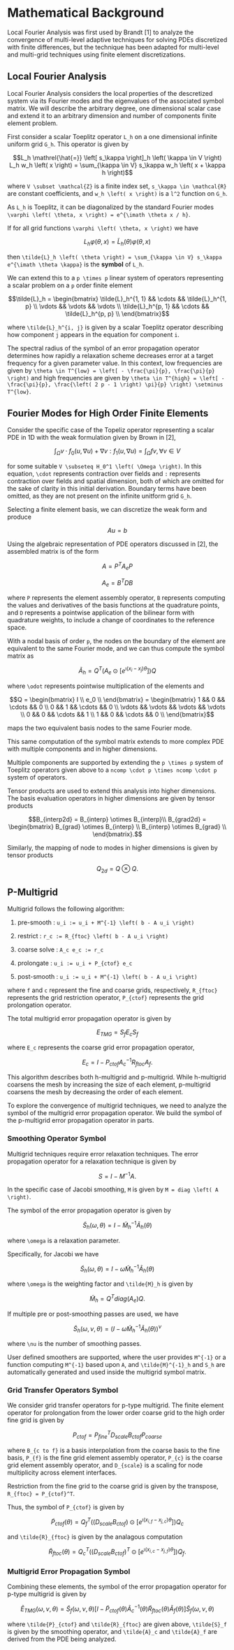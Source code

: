 # Mathematical Background

Local Fourier Analysis was first used by Brandt [1] to analyze the convergence of multi-level adaptive techniques for solving PDEs discretized with finite differences, but the technique has been adapted for multi-level and multi-grid techniques using finite element discretizations.

## Local Fourier Analysis

Local Fourier Analysis considers the local properties of the descretized system via its Fourier modes and the eigenvalues of the associated symbol matrix.
We will describe the arbitrary degree, one dimensional scalar case and extend it to an arbitrary dimension and number of components finite element problem.

First consider a scalar Toeplitz operator ``L_h`` on a one dimensional infinite uniform grid ``G_h``.
This operator is given by

```math
L_h \mathrel{\hat{=}} \left[ s_\kappa \right]_h \left( \kappa \in V \right)

L_h w_h \left( x \right) = \sum_{\kappa \in V} s_\kappa w_h \left( x + \kappa h \right)
```

where ``V \subset \mathcal{Z}`` is a finite index set, ``s_\kappa \in \mathcal{R}`` are constant coefficients, and ``w_h \left( x \right)`` is a ``l^2`` function on ``G_h``.

As ``L_h`` is Toeplitz, it can be diagonalized by the standard Fourier modes ``\varphi \left( \theta, x \right) = e^{\imath \theta x / h}``.

If for all grid functions ``\varphi \left( \theta, x \right)`` we have

```math
L_h \varphi \left( \theta, x \right) = \tilde{L}_h \left( \theta \right) \varphi \left( \theta, x \right)
```

then ``\tilde{L}_h \left( \theta \right) = \sum_{\kappa \in V} s_\kappa e^{\imath \theta \kappa}`` is the **symbol** of ``L_h``.

We can extend this to a ``p \times p`` linear system of operators representing a scalar problem on a ``p`` order finite element

```math
\tilde{L}_h =
\begin{bmatrix}
    \tilde{L}_h^{1, 1}  &&  \cdots  &&  \tilde{L}_h^{1, p}  \\
    \vdots              &&  \vdots  &&  \vdots              \\
    \tilde{L}_h^{p, 1}  &&  \cdots  &&  \tilde{L}_h^{p, p}  \\
\end{bmatrix}
```

where ``\tilde{L}_h^{i, j}`` is given by a scalar Toeplitz operator describing how component ``j`` appears in the equation for component ``i``.

The spectral radius of the symbol of an error propagation operator determines how rapidly a relaxation scheme decreases error at a target frequency for a given parameter value.
In this context, low frequencies are given by ``\theta \in T^{low} = \left[ - \frac{\pi}{p}, \frac{\pi}{p} \right)`` and high frequencies are given by ``\theta \in T^{high} = \left[ - \frac{\pi}{p}, \frac{\left( 2 p - 1 \right) \pi}{p} \right) \setminus T^{low}``.

## Fourier Modes for High Order Finite Elements

Consider the specific case of the Topeliz operator representing a scalar PDE in 1D with the weak formulation given by Brown in [2],

```math
\int_{\Omega} v \cdot f_0 \left( u, \nabla u \right) + \nabla v : f_1 \left( u, \nabla u \right) = \int_{\Omega} f v, \forall v \in V
```

for some suitable ``V \subseteq H_0^1 \left( \Omega \right)``.
In this equation, ``\cdot`` represents contraction over fields and ``:`` represents contraction over fields and spatial dimension, both of which are omitted for the sake of clarity in this initial derivation.
Boundary terms have been omitted, as they are not present on the infinite unitform grid ``G_h``.

Selecting a finite element basis, we can discretize the weak form and produce

```math
A u = b
```

Using the algebraic representation of PDE operators discussed in [2], the assembled matrix is of the form

```math
A = P^T A_e P
```

```math
A_e = B^T D B
```

where ``P`` represents the element assembly operator, ``B`` represents computing the values and derivatives of the basis functions at the quadrature points, and ``D`` represents a pointwise application of the bilinear form with quadrature weights, to include a change of coordinates to the reference space.

With a nodal basis of order ``p``, the nodes on the boundary of the element are equivalent to the same Fourier mode, and we can thus compute the symbol matrix as

```math
\tilde{A}_h = Q^T \left( A_e \odot \left[ e^{\imath \left( x_i - x_j \right) \theta} \right] \right) Q
```

where ``\odot`` represents pointwise multiplication of the elements and

```math
Q =
\begin{bmatrix}
    I    \\
    e_0  \\
\end{bmatrix} =
\begin{bmatrix}
    1       &&  0       &&  \cdots  &&  0       \\
    0       &&  1       &&  \cdots  &&  0       \\
    \vdots  &&  \vdots  &&  \vdots  &&  \vdots  \\
    0       &&  0       &&  \cdots  &&  1       \\
    1       &&  0       &&  \cdots  &&  0       \\
\end{bmatrix}
```

maps the two equivalent basis nodes to the same Fourier mode.

This same computation of the symbol matrix extends to more complex PDE with multiple components and in higher dimensions.

Multiple components are supported by extending the ``p \times p`` system of Toeplitz operators given above to a ``ncomp \cdot p \times ncomp \cdot p`` system of operators.

Tensor products are used to extend this analysis into higher dimensions.
The basis evaluation operators in higher dimensions are given by tensor products

```math
B_{interp2d} = B_{interp} \otimes B_{interp}\\
B_{grad2d} =
\begin{bmatrix}
    B_{grad} \otimes B_{interp}  \\
    B_{interp} \otimes B_{grad}  \\
\end{bmatrix}.
```

Similarly, the mapping of node to modes in higher dimensions is given by tensor products

```math
Q_{2d} = Q \otimes Q.
```

## P-Multigrid

Multigrid follows the following algorithm:

1. pre-smooth   : ``u_i := u_i + M^{-1} \left( b - A u_i \right)``

2. restrict     : ``r_c := R_{ftoc} \left( b - A u_i \right)``

3. coarse solve : ``A_c e_c := r_c``

4. prolongate   : ``u_i := u_i + P_{ctof} e_c``

5. post-smooth  : ``u_i := u_i + M^{-1} \left( b - A u_i \right)``

where ``f`` and ``c`` represent the fine and coarse grids, respectively, ``R_{ftoc}`` represents the grid restriction operator, ``P_{ctof}`` represents the grid prolongation operator.

The total multigrid error propagation operator is given by

```math
E_{TMG} = S_f E_c S_f
```

where ``E_c`` represents the coarse grid error propagation operator,

```math
E_c = I - P_{ctof} A_c^{-1} R_{ftoc} A_f.
```

This algorithm describes both h-multigrid and p-multigrid.
While h-multigrid coarsens the mesh by increasing the size of each element, p-multigrid coarsens the mesh by decreasing the order of each element.

To explore the convergence of multigrid techniques, we need to analyze the symbol of the multigrid error propagation operator.
We build the symbol of the p-multigrid error propagation operator in parts.

### Smoothing Operator Symbol

Multigrid techniques require error relaxation techniques.
The error propagation operator for a relaxation technique is given by

```math
S = I - M^{-1} A.
```

In the specific case of Jacobi smoothing, ``M`` is given by ``M = diag \left( A \right)``.

The symbol of the error propagation operator is given by

```math
\tilde{S}_h \left( \omega, \theta \right) = I - \tilde{M}_h^{-1} \tilde{A}_h \left( \theta \right)
```

where ``\omega`` is a relaxation parameter.

Specifically, for Jacobi we have

```math
\tilde{S}_h \left( \omega, \theta \right) = I - \omega \tilde{M}_h^{-1} \tilde{A}_h \left( \theta \right)
```

where ``\omega`` is the weighting factor and ``\tilde{M}_h`` is given by

```math
\tilde{M}_h = Q^T diag \left( A_e \right) Q.
```

If multiple pre or post-smoothing passes are used, we have

```math
\tilde{S}_h \left( \omega, \nu, \theta \right) = \left( I - \omega \tilde{M}_h^{-1} \tilde{A}_h \left( \theta \right) \right)^{\nu}
```

where ``\nu`` is the number of smoothing passes.

User defined smoothers are supported, where the user provides ``M^{-1}`` or a function computing ``M^{-1}`` based upon ``A``, and ``\tilde{M}^{-1}_h`` and ``S_h`` are automatically generated and used inside the multigrid symbol matrix.

### Grid Transfer Operators Symbol

We consider grid transfer operators for p-type multigrid.
The finite element operator for prolongation from the lower order coarse grid to the high order fine grid is given by 

```math
P_{ctof} = P_{fine}^T D_{scale} B_{c to f} P_{coarse}
```

where ``B_{c to f}`` is a basis interpolation from the coarse basis to the fine basis, ``P_{f}`` is the fine grid element assembly operator, ``P_{c}`` is the coarse grid element assembly operator, and ``D_{scale}`` is a scaling for node multiplicity across element interfaces.

Restriction from the fine grid to the coarse grid is given by the transpose, ``R_{ftoc} = P_{ctof}^T``.

Thus, the symbol of ``P_{ctof}`` is given by

```math
\tilde{P}_{ctof} \left( \theta \right) = Q_f^T \left( \left( D_{scale} B_{ctof} \right) \odot \left[ e^{\imath \left( x_{i, f} - x_{j, c} \right) \theta} \right] \right) Q_c
```

and ``\tilde{R}_{ftoc}`` is given by the analagous computation

```math
\tilde{R}_{ftoc} \left( \theta \right) = Q_c^T \left( \left( D_{scale} B_{ctof} \right)^T \odot \left[ e^{\imath \left( x_{i, c} - x_{j, f} \right) \theta} \right] \right) Q_f.
```

### Multigrid Error Propagation Symbol

Combining these elements, the symbol of the error propagation operator for p-type multigrid is given by

```math
\tilde{E}_{TMG} \left( \omega, \nu, \theta \right) = \tilde{S}_f \left( \omega, \nu, \theta \right) \left[ I - \tilde{P}_{ctof} \left( \theta \right) \tilde{A}_c^{-1} \left( \theta \right) \tilde{R}_{ftoc} \left( \theta \right) \tilde{A}_f \left( \theta \right) \right] \tilde{S}_f \left( \omega, \nu, \theta \right)
```

where ``\tilde{P}_{ctof}`` and ``\tilde{R}_{ftoc}`` are given above, ``\tilde{S}_f`` is given by the smoothing operator, and ``\tilde{A}_c`` and ``\tilde{A}_f`` are derived from the PDE being analyzed.
